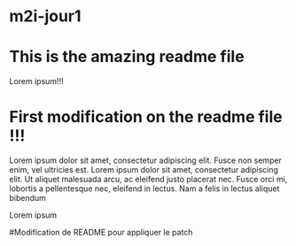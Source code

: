 # m2i-jour1

# This is the amazing readme file 
Lorem ipsum!!!

# First modification on the readme file !!!
Lorem ipsum dolor sit amet, consectetur adipiscing elit. Fusce non semper enim, vel ultricies est. Lorem ipsum dolor sit amet, consectetur adipiscing elit. Ut aliquet malesuada arcu, ac eleifend justo placerat nec. Fusce orci mi, lobortis a pellentesque nec, eleifend in lectus. Nam a felis in lectus aliquet bibendum


Lorem ipsum

#Modification de README pour appliquer le patch